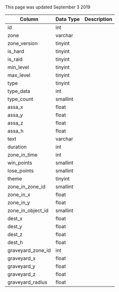 This page was updated September 3 2019

| Column            | Data Type | Description |
| ----------------- | --------- | ----------- |
| id                | int       |             |
| zone              | varchar   |             |
| zone_version      | tinyint   |             |
| is_hard           | tinyint   |             |
| is_raid           | tinyint   |             |
| min_level         | tinyint   |             |
| max_level         | tinyint   |             |
| type              | tinyint   |             |
| type_data         | int       |             |
| type_count        | smallint  |             |
| assa_x            | float     |             |
| assa_y            | float     |             |
| assa_z            | float     |             |
| assa_h            | float     |             |
| text              | varchar   |             |
| duration          | int       |             |
| zone_in_time      | int       |             |
| win_points        | smallint  |             |
| lose_points       | smallint  |             |
| theme             | tinyint   |             |
| zone_in_zone_id   | smallint  |             |
| zone_in_x         | float     |             |
| zone_in_y         | float     |             |
| zone_in_object_id | smallint  |             |
| dest_x            | float     |             |
| dest_y            | float     |             |
| dest_z            | float     |             |
| dest_h            | float     |             |
| graveyard_zone_id | int       |             |
| graveyard_x       | float     |             |
| graveyard_y       | float     |             |
| graveyard_z       | float     |             |
| graveyard_radius  | float     |             |